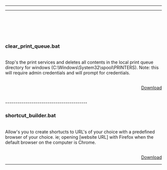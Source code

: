 
-----------------------------------------
-----------------------------------------
</br>
</br>
</br>



</br>
<h3> clear_print_queue.bat</h3>
</br>
Stop's the print services and deletes all contents in the local print queue directory for windows (C:\Windows\System32\spool\PRINTERS). 
Note: this will require admin credentials and will prompt for credentials.
</br>
</br>
<p align="right"><a href="download-directory.github.io ?url=https://raw.githubusercontent.com/chrisjbawden/scripts-programs/master/Windows/shortcut_builder.bat">Download</a></p>
</br>
-----------------------------------------
</br>
<h3>shortcut_builder.bat</h3>
</br>
Allow's you to create shortucts to URL's of your choice with a predefined browser of your choice. ie; opening [website URL] with Firefox when the default browser on the computer is Chrome.
</br>
</br>
<p align="right"><a href="download-directory.github.io ?url=https://raw.githubusercontent.com/chrisjbawden/scripts-programs/master/Windows/shortcut_builder.bat">Download</a></p>

-----------------------------------------
